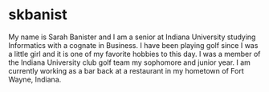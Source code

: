 # skbanist
My name is Sarah Banister and I am a senior at Indiana University studying Informatics with a cognate in Business. I have been playing golf since I was a little girl and it is one of my favorite hobbies to this day. I was a member of the Indiana University club golf team my sophomore and junior year. I am currently working as a bar back at a restaurant in my hometown of Fort Wayne, Indiana. 
